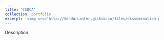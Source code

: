```yaml
---
title: "CSQCA"
collection: portfolio
excerpt: '<img src="http://SendurLanter.github.io/files/dissemination.gif"  width="300" height="225" align=right> Description Description Description Description Description Description Description '
---
```


Description